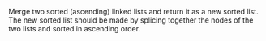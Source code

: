 Merge two sorted (ascending) linked lists and return it as a new sorted list. The new sorted list should be made by splicing together the nodes of the two lists and sorted in ascending order.
